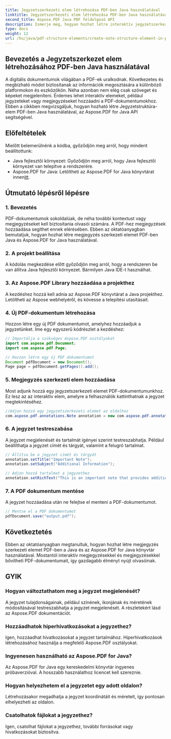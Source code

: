 ```yaml
---
title: Jegyzetszerkezeti elem létrehozása PDF-ben Java használatával
linktitle: Jegyzetszerkezeti elem létrehozása PDF-ben Java használatával
second_title: Aspose.PDF Java PDF feldolgozó API
description: Ismerje meg, hogyan hozhat létre interaktív jegyzetszerkezet-elemeket PDF-fájlokban Java használatával az Aspose.PDF for Java segítségével. Bővítse dokumentumait tájékoztató megjegyzésekkel.
type: docs
weight: 12
url: /hu/java/pdf-structure-elements/create-note-structure-element-in-pdf-using-java/
---
```


## Bevezetés a Jegyzetszerkezet elem létrehozásához PDF-ben Java használatával

A digitális dokumentumok világában a PDF-ek uralkodnak. Következetes és megbízható módot biztosítanak az információk megosztására a különböző platformokon és eszközökön. Néha azonban nem elég csak szöveget és képeket megjeleníteni. Érdemes lehet interaktív elemeket, például jegyzeteket vagy megjegyzéseket hozzáadni a PDF-dokumentumokhoz. Ebben a cikkben megvizsgáljuk, hogyan hozható létre Jegyzetstruktúra-elem PDF-ben Java használatával, az Aspose.PDF for Java API segítségével.

## Előfeltételek

Mielőtt belemerülnénk a kódba, győződjön meg arról, hogy mindent beállítottunk:

- Java fejlesztői környezet: Győződjön meg arról, hogy Java fejlesztői környezet van telepítve a rendszerére.
-  Aspose.PDF for Java: Letöltheti az Aspose.PDF for Java könyvtárat innen[itt](https://releases.aspose.com/pdf/java/).

## Útmutató lépésről lépésre

### 1. Bevezetés

PDF-dokumentumok sokoldalúak, de néha további kontextust vagy megjegyzéseket kell biztosítania olvasói számára. A PDF-hez megjegyzések hozzáadása segíthet ennek elérésében. Ebben az oktatóanyagban bemutatjuk, hogyan hozhat létre megjegyzés szerkezeti elemet PDF-ben Java és Aspose.PDF for Java használatával.

### 2. A projekt beállítása

A kódolás megkezdése előtt győződjön meg arról, hogy a rendszeren be van állítva Java fejlesztői környezet. Bármilyen Java IDE-t használhat.

### 3. Az Aspose.PDF Library hozzáadása a projekthez

A kezdéshez hozzá kell adnia az Aspose.PDF könyvtárat a Java projekthez. Letöltheti az Aspose webhelyéről, és kövesse a telepítési utasításait.

### 4. Új PDF-dokumentum létrehozása

Hozzon létre egy új PDF dokumentumot, amelyhez hozzáadjuk a jegyzetünket. Íme egy egyszerű kódrészlet a kezdéshez:

```java
// Importálja a szükséges Aspose.PDF osztályokat
import com.aspose.pdf.Document;
import com.aspose.pdf.Page;

// Hozzon létre egy új PDF dokumentumot
Document pdfDocument = new Document();
Page page = pdfDocument.getPages().add();
```

### 5. Megjegyzés szerkezeti elem hozzáadása

Most adjunk hozzá egy jegyzetszerkezeti elemet PDF-dokumentumunkhoz. Ez lesz az az interaktív elem, amelyre a felhasználók kattinthatnak a jegyzet megtekintéséhez.

```java
//Adjon hozzá egy jegyzetszerkezeti elemet az oldalhoz
com.aspose.pdf.annotations.Note annotation = new com.aspose.pdf.annotations.Note(page, new com.aspose.pdf.Rectangle(100, 100, 200, 200));
```

### 6. A jegyzet testreszabása

A jegyzet megjelenését és tartalmát igényei szerint testreszabhatja. Például beállíthatja a jegyzet címét és tárgyát, valamint a felugró tartalmat.

```java
// Állítsa be a jegyzet címét és tárgyát
annotation.setTitle("Important Note");
annotation.setSubject("Additional Information");

// Adjon hozzá tartalmat a jegyzethez
annotation.setRichText("This is an important note that provides additional information.");
```

### 7. A PDF dokumentum mentése

A jegyzet hozzáadása után ne felejtse el menteni a PDF-dokumentumot.

```java
// Mentse el a PDF dokumentumot
pdfDocument.save("output.pdf");
```

## Következtetés

Ebben az oktatóanyagban megtanultuk, hogyan hozhat létre megjegyzés szerkezeti elemet PDF-ben a Java és az Aspose.PDF for Java könyvtár használatával. Mostantól interaktív megjegyzésekkel és megjegyzésekkel bővítheti PDF-dokumentumait, így gazdagabb élményt nyújt olvasóinak.

## GYIK

### Hogyan változtathatom meg a jegyzet megjelenését?

A jegyzet tulajdonságainak, például színének, ikonjának és méretének módosításával testreszabhatja a jegyzet megjelenését. A részletekért lásd az Aspose.PDF dokumentációt.

### Hozzáadhatok hiperhivatkozásokat a jegyzethez?

Igen, hozzáadhat hivatkozásokat a jegyzet tartalmához. Hiperhivatkozások létrehozásához használja a megfelelő Aspose.PDF osztályokat.

### Ingyenesen használható az Aspose.PDF for Java?

Az Aspose.PDF for Java egy kereskedelmi könyvtár ingyenes próbaverzióval. A hosszabb használathoz licencet kell szereznie.

### Hogyan helyezhetem el a jegyzetet egy adott oldalon?

Létrehozásakor megadhatja a jegyzet koordinátáit és méreteit, így pontosan elhelyezheti az oldalon.

### Csatolhatok fájlokat a jegyzethez?

Igen, csatolhat fájlokat a jegyzethez, további forrásokat vagy hivatkozásokat biztosítva.